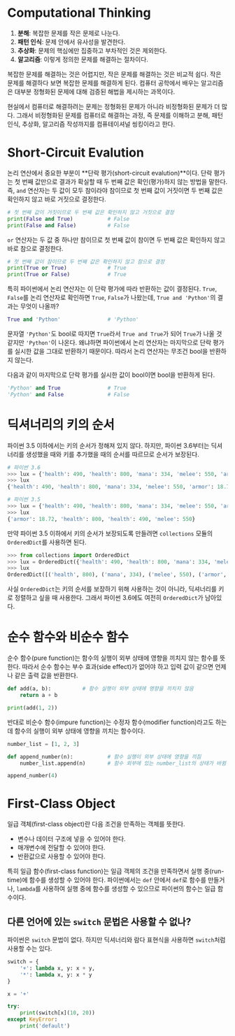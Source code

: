  Computational Thinking
 ======================

1. **분해**: 복잡한 문제를 작은 문제로 나눈다.
2. **패턴 인식**: 문제 안에서 유사성을 발견한다.
3. **추상화**: 문제의 핵심에만 집중하고 부차적인 것은 제외한다.
4. **알고리즘**: 이렇게 정의한 문제를 해결하는 절차이다.

복잡한 문제를 해결하는 것은 어렵지만, 작은 문제를 해결하는 것은 비교적 쉽다. 작은 문제를 해결하다 보면 복잡한 문제를 해결하게 된다. 컴퓨터 공학에서 배우는 알고리즘은 대부분 정형화된 문제에 대해 검증된 해법을 제시하는 과목이다.

현실에서 컴퓨터로 해결하려는 문제는 정형화된 문제가 아니라 비정형화된 문제가 더 많다. 그래서 비정형화된 문제를 컴퓨터로 해결하는 과정, 즉 문제를 이해하고 분해, 패턴 인식, 추상화, 알고리즘 작성까지를 컴퓨테이셔널 씽킹이라고 한다.



Short-Circuit Evalution
=======================

논리 연산에서 중요한 부분이 **단락 평가(short-circuit evalution)**이다. 단락 평가는 첫 번째 값만으로 결과가 확실할 때 두 번째 값은 확인(평가)하지 않는 방법을 말한다. 즉, `and` 연산자는 두 값이 모두 참이라야 참이므로 첫 번째 값이 거짓이면 두 번째 값은 확인하지 않고 바로 거짓으로 결정한다.

```python
# 첫 번째 값이 거짓이므로 두 번째 값은 확인하지 않고 거짓으로 결정
print(False and True)           # False
print(False and False)          # False
```

`or` 연산자는 두 값 중 하나만 참이므로 첫 번째 값이 참이면 두 번째 값은 확인하지 않고 바로 참으로 결정한다.

```python
# 첫 번째 값이 참이므로 두 번째 값은 확인하지 않고 참으로 결정
print(True or True)             # True
print(True or False)            # True
```

특히 파이썬에서 논리 연산자는 이 단락 평가에 따라 반환하는 값이 결정된다. `True`, `False`를 논리 연산자로 확인하면 `True`, `False`가 나왔는데, `True and 'Python'`의 결과는 무엇이 나올까?

```python
True and 'Python'               # 'Python'
```

문자열 `'Python'`도 bool로 따지면 `True`라서 `True and True`가 되어 `True`가 나올 것 같지만 `'Python'`이 나온다. 왜냐하면 파이썬에서 논리 연산자는 마지막으로 단락 평가를 실시한 값을 그대로 반환하기 때문이다. 따라서 논리 연산자는 무조건 bool을 반환하지 않는다.

다음과 같이 마지막으로 단락 평가를 실시한 값이 bool이면 bool을 반환하게 된다.

```python
'Python' and True               # True
'Python' and False              # False
```



딕셔너리의 키의 순서
====================

파이썬 3.5 이하에서는 키의 순서가 정해져 있지 않다. 하지만, 파이썬 3.6부터는 딕셔너리를 생성했을 때와 키를 추가했을 때의 순서를 따르므로 순서가 보장된다.

```python
# 파이썬 3.6
>>> lux = {'health': 490, 'health': 800, 'mana': 334, 'melee': 550, 'armor': 18.72}
>>> lux
{'health': 490, 'health': 800, 'mana': 334, 'melee': 550, 'armor': 18.72}
```

```python
# 파이썬 3.5
>>> lux = {'health': 490, 'health': 800, 'mana': 334, 'melee': 550, 'armor': 18.72}
>>> lux
{'armor': 18.72, 'health': 800, 'health': 490, 'melee': 550}
```

만약 파이썬 3.5 이하에서 키의 순서가 보장되도록 만들려면 `collections` 모듈의 `OrderedDict`를 사용하면 된다.

```python
>>> from collections import OrderedDict
>>> lux = OrderedDict({'health': 490, 'health': 800, 'mana': 334, 'melee': 550, 'armor': 18.72})
>>> lux
OrderedDict([('health', 800), ('mana', 334), ('melee', 550), ('armor', 18.72)])
```

사실 `OrderedDict`는 키의 순서를 보장하기 위해 사용하는 것이 아니라, 딕셔너리를 키로 정렬하고 싶을 때 사용한다. 그래서 파이썬 3.6에도 여전히 `OrderedDict`가 남아있다.



순수 함수와 비순수 함수
=======================

순수 함수(pure function)는 함수의 실행이 외부 상태에 영향을 끼치지 않는 함수를 뜻한다. 따라서 순수 함수는 부수 효과(side effect)가 없어야 하고 입력 값이 같으면 언제나 같은 출력 값을 반환한다.

```python
def add(a, b):          # 함수 실행이 외부 상태에 영향을 끼치지 않음
    return a + b

print(add(1, 2))
```

반대로 비순수 함수(impure function)는 수정자 함수(modifier function)라고도 하는데 함수의 실행이 외부 상태에 영향을 끼치는 함수이다.

```python
number_list = [1, 2, 3]

def append_number(n):           # 함수 실행이 외부 상태에 영향을 끼침
    number_list.append(n)       # 함수 외부에 있는 number_list의 상태가 바뀜

append_number(4)
```



First-Class Object
==================

일급 객체(first-class object)란 다음 조건을 만족하는 객체를 뜻한다.

* 변수나 데이터 구조에 넣을 수 있어야 한다.
* 매개변수에 전달할 수 있어야 한다.
* 반환값으로 사용할 수 있어야 한다.

특히 일급 함수(first-class function)는 일급 객체의 조건을 만족하면서 실행 중(run-time)에 함수를 생성할 수 있어야 한다. 파이썬에서는 `def` 안에서 `def`로 함수를 만들거나, `lambda`를 사용하여 실행 중에 함수를 생성할 수 있으므로 파이썬의 함수는 일급 함수이다.


다른 언어에 있는 `switch` 문법은 사용할 수 없나?
------------------------------------------------

파이썬은 `switch` 문법이 없다. 하지만 딕셔너리와 람다 표현식을 사용하면 `switch`처럼 사용할 수는 있다.

```python
switch = {
    '+': lambda x, y: x + y,
    '*': lambda x, y: x * y
}

x = '+'

try:
    print(switch[x](10, 20))
except KeyError:
    print('default')
```